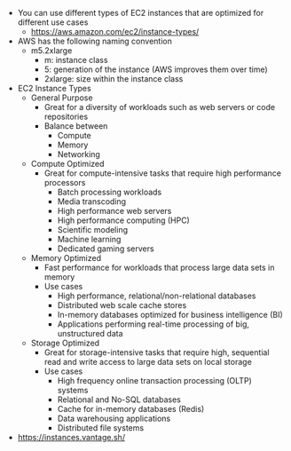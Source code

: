 - You can use different types of EC2 instances that are optimized for different use cases
	- https://aws.amazon.com/ec2/instance-types/
- AWS has the following naming convention
	- m5.2xlarge
		- m: instance class
		- 5: generation of the instance (AWS improves them over time)
		- 2xlarge: size within the instance class
- EC2 Instance Types
	- General Purpose
		- Great for a diversity of workloads such as web servers or code repositories
		- Balance between
			- Compute
			- Memory
			- Networking
	- Compute Optimized
		- Great for compute-intensive tasks that require high performance processors
			- Batch processing workloads
			- Media transcoding
			- High performance web servers
			- High performance computing (HPC)
			- Scientific modeling
			- Machine learning
			- Dedicated gaming servers
	- Memory Optimized
		- Fast performance for workloads that process large data sets in memory
		- Use cases
			- High performance, relational/non-relational databases
			- Distributed web scale cache stores
			- In-memory databases optimized for business intelligence (BI)
			- Applications performing real-time processing of big, unstructured data
	- Storage Optimized
		- Great for storage-intensive tasks that require high, sequential read and write access to large data sets on local storage
		- Use cases
			- High frequency online transaction processing (OLTP) systems
			- Relational and No-SQL databases
			- Cache for in-memory databases (Redis)
			- Data warehousing applications
			- Distributed file systems
- https://instances.vantage.sh/